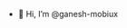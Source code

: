 - 👋 Hi, I’m @ganesh-mobiux

<!---
ganesh-mobiux/ganesh-mobiux is a ✨ special ✨ repository because its `README.md` (this file) appears on your GitHub profile.
You can click the Preview link to take a look at your changes.
--->
